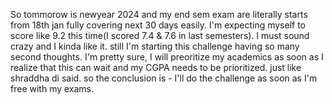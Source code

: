 So tommorow is newyear 2024 and my end sem exam are literally starts from 18th jan fully covering next 30 days easily.
I'm expecting myself to score like 9.2 this time(I scored 7.4 & 7.6 in last semesters). I must sound crazy and I kinda like it.
still I'm starting this challenge having so many second thoughts.
I'm pretty sure, I will preoritize my academics as soon as I realize that this can wait and my CGPA needs to be prioritized.
just like shraddha di said.
so the conclusion is - I'll do the challenge as soon as I'm free with my exams.
